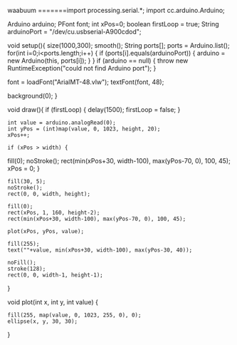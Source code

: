 waabuum
=======import processing.serial.*;
import cc.arduino.Arduino;


Arduino arduino;
PFont font;
int xPos=0;
boolean firstLoop = true;
String arduinoPort = "/dev/cu.usbserial-A900cdod";

void setup(){
  size(1000,300);
  smooth();
  String ports[];
  ports = Arduino.list();
  for(int i=0;i<ports.length;i++) {
      if (ports[i].equals(arduinoPort)) {
    arduino = new Arduino(this, ports[i]);
      }
  }
  if (arduino == null) {
      throw new RuntimeException("could not find Arduino port");
  }

  font = loadFont("ArialMT-48.vlw");
  textFont(font, 48);

  background(0);
}

void draw(){
    if (firstLoop) {
  delay(1500);
  firstLoop = false;
    }

    int value = arduino.analogRead(0);
    int yPos = (int)map(value, 0, 1023, height, 20);
    xPos++;

    if (xPos > width) {
  fill(0);
  noStroke();
  rect(min(xPos+30, width-100), max(yPos-70, 0), 100, 45);
  xPos = 0;
    }

    fill(30, 5);
    noStroke();
    rect(0, 0, width, height);

    fill(0);
    rect(xPos, 1, 160, height-2);
    rect(min(xPos+30, width-100), max(yPos-70, 0), 100, 45);

    plot(xPos, yPos, value);

    fill(255);
    text(""+value, min(xPos+30, width-100), max(yPos-30, 40));

    noFill();
    stroke(128);
    rect(0, 0, width-1, height-1);

}

void plot(int x, int y, int value) {
    
    fill(255, map(value, 0, 1023, 255, 0), 0);
    ellipse(x, y, 30, 30);
}
